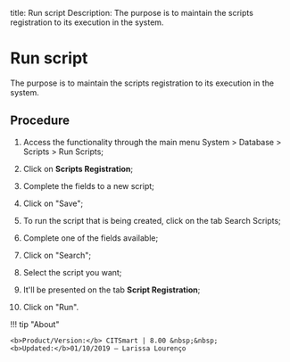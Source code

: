 title: Run script
Description: The purpose is to maintain the scripts registration to its execution in the system.
# Run script

The purpose is to maintain the scripts registration to its execution in the system.

Procedure
-------------

1.  Access the functionality through the main menu System \> Database \> Scripts
    \> Run Scripts;

2.  Click on **Scripts Registration**;

3.  Complete the fields to a new script;

4.  Click on "Save";

5.  To run the script that is being created, click on the tab Search Scripts;

6.  Complete one of the fields available;

7.  Click on "Search";

8.  Select the script you want;

9.  It'll be presented on the tab **Script Registration**;

10. Click on "Run".

!!! tip "About"

    <b>Product/Version:</b> CITSmart | 8.00 &nbsp;&nbsp;
    <b>Updated:</b>01/10/2019 – Larissa Lourenço

